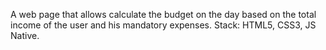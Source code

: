 A web page that allows calculate the budget on the day based on the total income of the user and his mandatory expenses.
Stack: HTML5, CSS3, JS Native.
